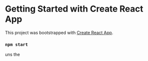 # Getting Started with Create React App

This project was bootstrapped with [Create React App](https://github.com/facebook/create-react-app).


### `npm start`
uns the











